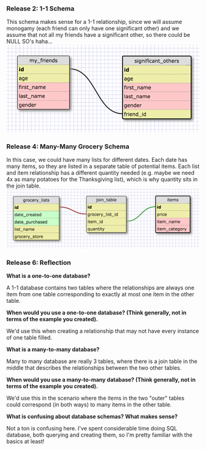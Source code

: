 ### Release 2: 1-1 Schema
This schema makes sense for a 1-1 relationship, since we will assume monogamy (each friend can only have one significant other) and we assume that not all my friends have a significant other, so there could be NULL SO's haha...
![1-1-schema](database-intro/friend_so_db.png)

### Release 4: Many-Many Grocery Schema
In this case, we could have many lists for different dates. Each date has many items, so they are listed in a separate table of potential items. Each list and item relationship has a different quantity needed (e.g. maybe we need 4x as many potatoes for the Thanksgiving list), which is why quantity sits in the join table.
![many-schema](database-intro/grocery_db.png)

### Release 6:  Reflection


**What is a one-to-one database?**  

A 1-1 database contains two tables where the relationships are always one item from one table corresponding to exactly at most one item in the other table.

**When would you use a one-to-one database? (Think generally, not in terms of the example you created).**  

We'd use this when creating a relationship that may not have every instance of one table filled.

**What is a many-to-many database?**  

Many to many database are really 3 tables, where there is a join table in the middle that describes the relationships between the two other tables. 

**When would you use a many-to-many database? (Think generally, not in terms of the example you created).**  

We'd use this in the scenario where the items in the two "outer" tables could correspond (in both ways) to many items in the other table.

**What is confusing about database schemas? What makes sense?**  

Not a ton is confusing here. I've spent considerable time doing SQL database, both querying and creating them, so I'm pretty familiar with the basics at least!
